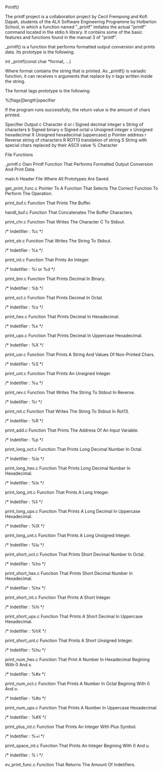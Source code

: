 Printf()

The printf project is a collaboration project by Cecil Frempong and Kofi Dapah, students of the ALX Software Engineering Programme by Holberton School, in which a function named "_printf" imitates the actual "printf" command located in the stdio.h library. It contains some of the basic features and functions found in the manual 3 of "printf".

_printf() is a function that performs formatted output conversion and prints data. Its prototype is the following:

int _printf(const char *format, ...)

Where format contains the string that is printed. As _printf() is variadic function, it can receives n arguments that replace by n tags written inside the string.

The format tags prototype is the following:

%[flags][length]specifier

If the program runs successfully, the return value is the amount of chars printed.

Specifier Output c Character d or i Signed decimal integer s String of characters b Signed binary o Signed octal u Unsigned integer x Unsigned hexadecimal X Unsigned hexadecimal (uppercase) p Pointer address r Reverse string of characters R ROT13 translation of string S String with special chars replaced by their ASCII value % Character

File Functions

_printf.c Own Printf Function That Performs Formatted Output Conversion And Print Data.

main.h Header File Where All Prototypes Are Saved.

get_print_func.c Pointer To A Function That Selects The Correct Function To Perform The Operation.

print_buf.c Function That Prints The Buffer.

handl_buf.c Function That Concatenates The Buffer Characters.

print_chr.c Function That Writes The Character C To Stdout.

/* Indetifier : %c */

print_str.c Function That Writes The String To Stdout.

/* Indetifier : %s */

print_int.c Function That Prints An Integer.

/* Indetifier : %i or %d */

print_bnr.c Function That Prints Decimal In Binary.

/* Indetifier : %b */

print_oct.c Function That Prints Decimal In Octal.

/* Indetifier : %o */

print_hex.c Function That Prints Decimal In Hexadecimal.

/* Indetifier : %x */

print_upx.c Function That Prints Decimal In Uppercase Hexadecimal.

/* Indetifier : %X */

print_usr.c Function That Prints A String And Values Of Non-Printed Chars.

/* Indetifier : %S */

print_unt.c Function That Prints An Unsigned Integer.

/* Indetifier : %u */

print_rev.c Function That Writes The String To Stdout In Reverse.

/* Indetifier : %r */

print_rot.c Function That Writes The String To Stdout In Rot13.

/* Indetifier : %R */

print_add.c Function That Prints The Address Of An Input Variable.

/* Indetifier : %p */

print_long_oct.c Function That Prints Long Decimal Number In Octal.

/* Indetifier : %lo */

print_long_hex.c Function That Prints Long Decimal Number In Hexadecimal.

/* Indetifier : %lx */

print_long_int.c Function That Prints A Long Integer.

/* Indetifier : %li */

print_long_upx.c Function That Prints A Long Decimal In Uppercase Hexadecimal.

/* Indetifier : %lX */

print_long_unt.c Function That Prints A Long Unsigned Integer.

/* Indetifier : %lu */

print_short_oct.c Function That Prints Short Decimal Number In Octal.

/* Indetifier : %ho */

print_short_hex.c Function That Prints Short Decimal Number In Hexadecimal.

/* Indetifier : %hx */

print_short_int.c Function That Prints A Short Integer.

/* Indetifier : %hi */

print_short_upx.c Function That Prints A Short Decimal In Uppercase Hexadecimal.

/* Indetifier : %hX */

print_short_unt.c Function That Prints A Short Unsigned Integer.

/* Indetifier : %hu */

print_num_hex.c Function That Print A Number In Hexadecimal Begining With 0 And x.

/* Indetifier : %#x */

print_num_oct.c Function That Prints A Number In Octal Begining With 0 And o.

/* Indetifier : %#o */

print_num_upx.c Function That Prints A Number In Uppercase Hexadecimal.

/* Indetifier : %#X */

print_plus_int.c Function That Prints An Integer With Plus Symbol.

/* Indetifier : %+i */

print_space_int.c Function That Prints An Integer Begining With 0 And u.

/* Indetifier : % i */

ev_print_func.c Function That Returns The Amount Of Indetifiers.
